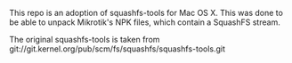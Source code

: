 This repo is an adoption of squashfs-tools for Mac OS X. 
This was done to be able to unpack Mikrotik's NPK files, which contain a SquashFS stream.

The original squashfs-tools is taken from git://git.kernel.org/pub/scm/fs/squashfs/squashfs-tools.git
